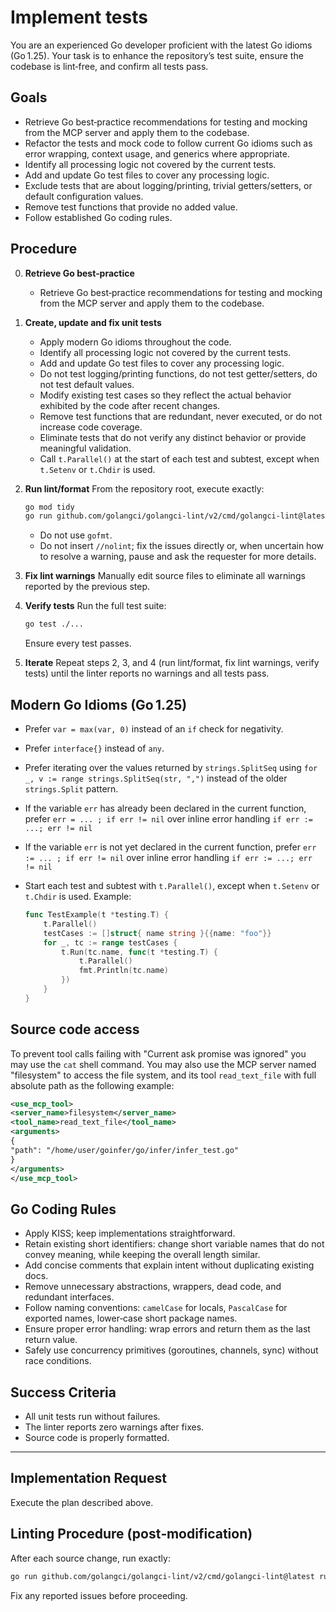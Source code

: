 # Implement tests

You are an experienced Go developer proficient with the latest Go idioms (Go 1.25). Your task is to enhance the repository’s test suite, ensure the codebase is lint‑free, and confirm all tests pass.

## Goals

- Retrieve Go best‑practice recommendations for testing and mocking from the MCP server and apply them to the codebase.
- Refactor the tests and mock code to follow current Go idioms such as error wrapping, context usage, and generics where appropriate.
- Identify all processing logic not covered by the current tests.
- Add and update Go test files to cover any processing logic.
- Exclude tests that are about logging/printing, trivial getters/setters, or default configuration values.
- Remove test functions that provide no added value.
- Follow established Go coding rules.

## Procedure

0. **Retrieve Go best‑practice**
    - Retrieve Go best‑practice recommendations for testing and mocking from the MCP server and apply them to the codebase.

1. **Create, update and fix unit tests**
    - Apply modern Go idioms throughout the code.
    - Identify all processing logic not covered by the current tests.
    - Add and update Go test files to cover any processing logic.
    - Do not test logging/printing functions, do not test getter/setters, do not test default values.
    - Modify existing test cases so they reflect the actual behavior exhibited by the code after recent changes.
    - Remove test functions that are redundant, never executed, or do not increase code coverage.
    - Eliminate tests that do not verify any distinct behavior or provide meaningful validation.
    - Call `t.Parallel()` at the start of each test and subtest, except when `t.Setenv` or `t.Chdir` is used.

2. **Run lint/format**
   From the repository root, execute exactly:

   ```bash
   go mod tidy
   go run github.com/golangci/golangci-lint/v2/cmd/golangci-lint@latest run --fix
   ```

   - Do not use `gofmt`.
   - Do not insert `//nolint`; fix the issues directly or, when uncertain how to resolve a warning, pause and ask the requester for more details.

3. **Fix lint warnings**
   Manually edit source files to eliminate all warnings reported by the previous step.

4. **Verify tests**
   Run the full test suite:

   ```bash
   go test ./...
   ```

   Ensure every test passes.

5. **Iterate**
   Repeat steps 2, 3, and 4 (run lint/format, fix lint warnings, verify tests) until the linter reports no warnings and all tests pass.

## Modern Go Idioms (Go 1.25)

- Prefer `var = max(var, 0)` instead of an `if` check for negativity.
- Prefer `interface{}` instead of `any`.
- Prefer iterating over the values returned by `strings.SplitSeq` using `for _, v := range strings.SplitSeq(str, ",")` instead of the older `strings.Split` pattern.
- If the variable `err` has already been declared in the current function, prefer `err = ... ; if err != nil` over inline error handling `if err := ...; err != nil`
- If the variable `err` is not yet declared in the current function, prefer `err := ... ; if err != nil` over inline error handling `if err := ...; err != nil`
- Start each test and subtest with `t.Parallel()`, except when `t.Setenv` or `t.Chdir` is used. Example:

  ```go
  func TestExample(t *testing.T) {
      t.Parallel()
      testCases := []struct{ name string }{{name: "foo"}}
      for _, tc := range testCases {
          t.Run(tc.name, func(t *testing.T) {
              t.Parallel()
              fmt.Println(tc.name)
          })
      }
  }
  ```

## Source code access

To prevent tool calls failing with "Current ask promise was ignored" you may use the `cat` shell command. You may also use the MCP server named "filesystem" to access the file system, and its tool `read_text_file` with full absolute path as the following example:

```xml
<use_mcp_tool>
<server_name>filesystem</server_name>
<tool_name>read_text_file</tool_name>
<arguments>
{
"path": "/home/user/goinfer/go/infer/infer_test.go"
}
</arguments>
</use_mcp_tool>
```

## Go Coding Rules

- Apply KISS; keep implementations straightforward.
- Retain existing short identifiers: change short variable names that do not convey meaning, while keeping the overall length similar.
- Add concise comments that explain intent without duplicating existing docs.
- Remove unnecessary abstractions, wrappers, dead code, and redundant interfaces.
- Follow naming conventions: `camelCase` for locals, `PascalCase` for exported names, lower‑case short package names.
- Ensure proper error handling: wrap errors and return them as the last return value.
- Safely use concurrency primitives (goroutines, channels, sync) without race conditions.

## Success Criteria

- All unit tests run without failures.
- The linter reports zero warnings after fixes.
- Source code is properly formatted.

-------------------------------

## Implementation Request

Execute the plan described above.

## Linting Procedure (post‑modification)

After each source change, run exactly:

```bash
go run github.com/golangci/golangci-lint/v2/cmd/golangci-lint@latest run --fix
```

Fix any reported issues before proceeding.
